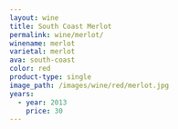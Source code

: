 ```yaml
---
layout: wine
title: South Coast Merlot
permalink: wine/merlot/
winename: merlot
varietal: merlot
ava: south-coast
color: red
product-type: single
image_path: /images/wine/red/merlot.jpg
years:
  - year: 2013
    price: 30
---
```




